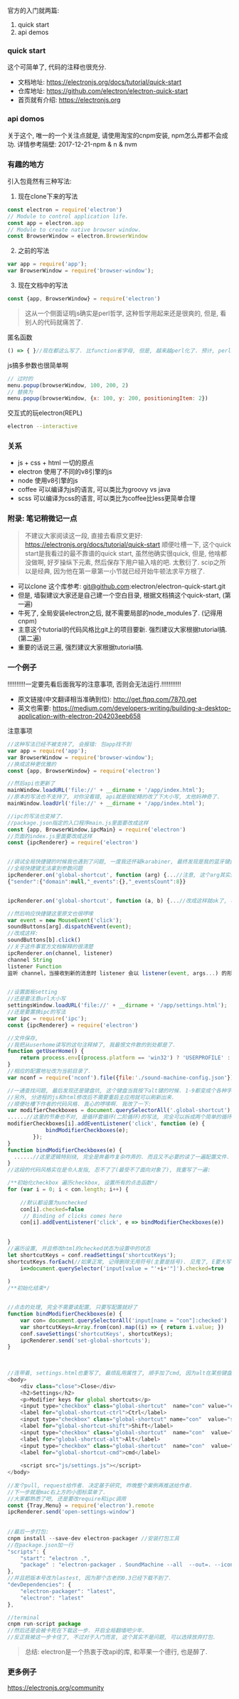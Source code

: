官方的入门就两篇: 

1. quick start
2. api demos

### quick start

这个可简单了, 代码的注释也很充分. 

- 文档地址: https://electronjs.org/docs/tutorial/quick-start
- 仓库地址: https://github.com/electron/electron-quick-start
- 首页就有介绍: https://electronjs.org

### api domos

关于这个, 唯一的一个关注点就是, 请使用淘宝的cnpm安装, npm怎么弄都不会成功. 详情参考隔壁: 2017-12-21-npm & n & nvm



### 有趣的地方

引入包竟然有三种写法: 

1. 现在clone下来的写法

```js
const electron = require('electron')
// Module to control application life.
const app = electron.app
// Module to create native browser window.
const BrowserWindow = electron.BrowserWindow
```

2. 之前的写法

```js
var app = require('app');
var BrowserWindow = require('browser-window');
```

3. 现在文档中的写法

```js
const {app, BrowserWindow} = require('electron')
```

> 这从一个侧面证明js确实是perl哲学, 这种哲学用起来还是很爽的, 但是, 看别人的代码就痛苦了.

匿名函数

```js
() => { }//现在都这么写了. 比function省字母, 但是, 越来越perl化了. 预计, perl的问题很快就会在js出现.
```

js搞多参数也很简单啊

```js
// 过时的
menu.popup(browserWindow, 100, 200, 2)
// 替换为
menu.popup(browserWindow, {x: 100, y: 200, positioningItem: 2})
```

交互式的玩electron(REPL)

```sh
electron --interactive
```



### 关系

- js + css + html 一切的原点
- electron 使用了不同的v8引擎的js
- node 使用v8引擎的js
- coffee 可以编译为js的语言, 可以类比为groovy vs java
- scss 可以编译为css的语言, 可以类比为coffee比less更简单合理

### 附录: 笔记稍微记一点

> 不建议大家阅读这一段, 直接去看原文更好: https://electronjs.org/docs/tutorial/quick-start
> 顺便吐槽一下, 这个quick start是我看过的最不靠谱的quick start, 虽然他确实很quick, 但是, 他啥都没做啊, 好歹操纵下元素, 然后保存下用户输入啥的吧. 太敷衍了. scip之所以是经典, 因为他在第一章第一小节就已经开始牛顿法求平方根了.

- 可以clone 这个库参考: git@github.com:electron/electron-quick-start.git
- 但是, 墙裂建议大家还是自己建一个空白目录, 根据文档搞这个quick-start, (第一遍)
- 牛死了, 全局安装electron之后, 就不需要局部的node_modules了. (记得用cnpm)
- 主意这个tutorial的代码风格比git上的项目要新. 强烈建议大家根据tutorial搞. (第二遍)
- 重要的话说三遍, 强烈建议大家根据tutorial搞.

### 一个例子

!!!!!!!!!!一定要先看后面我写的注意事项, 否则会无法运行.!!!!!!!!!!!

- 原文链接(中文翻译相当准确到位): http://get.ftqq.com/7870.get
- 英文也需要: https://medium.com/developers-writing/building-a-desktop-application-with-electron-204203eeb658

注意事项

```js
//这种写法已经不被支持了, 会报错: 包app找不到
var app = require('app');
var BrowserWindow = require('browser-window');
//换成这种更优雅的
const {app, BrowserWindow} = require('electron')

//然后api也更新了
mainWindow.loadURL('file://' + __dirname + '/app/index.html');
//原本的写法也不支持了, 对你没看错, api就是很蛇精的改了下大小写, 太他妈神奇了.
mainWindow.loadUrl('file://' + __dirname + '/app/index.html');

//ipc的写法也变掉了.
//package.json指定的入口程序main.js里面要改成这样
const {app, BrowserWindow,ipcMain} = require('electron')
//页面的index.js里面要改成这样
const {ipcRenderer} = require('electron')


//调试全局快捷键的时候我也遇到了问题, 一度我还怀疑karabiner, 最终发现是我的蓝牙键盘的问题. 重新开关了一次键盘, 取消了键盘上面一个长按引起的傻B设置. 我这个破键盘fn+cmd=取消cmd.真要命了.
//全局快捷键无法拿到参数问题
ipcRenderer.on('global-shortcut', function (arg) {...//注意, 这个arg其实是这条消息本身, 并不是一个参数, arg其实是类似这样的东西: 
{"sender":{"domain":null,"_events":{},"_eventsCount":8}}


ipcRenderer.on('global-shortcut', function (a, b) {...//改成这样就ok了, 可以直接用b作为传过来的参数.第二个参数b才是从主进程main.js传过来的参数.

//然后响应快捷键这里原文也很啰嗦
var event = new MouseEvent('click');
soundButtons[arg].dispatchEvent(event);
//改成这样:
soundButtons[b].click()
//关于这件事官方文档解释的很清楚
ipcRenderer.on(channel, listener)
channel String
listener Function
监听 channel，当接收到新的消息时 listener 会以 listener(event, args...) 的形式被调用。


//设置面板setting
//还是要注意url大小写
settingsWindow.loadURL('file://' + __dirname + '/app/settings.html');
//还是要置换ipc的写法
var ipc = require('ipc');
const {ipcRenderer} = require('electron')

//文件保存, 
//我把从userhome读写的这句注释掉了, 我最恨文件散的到处都是了.
function getUserHome() {
    return process.env[(process.platform == 'win32') ? 'USERPROFILE' : 'HOME'];
}
//相应的配置地址改为当前目录了.
var nconf = require('nconf').file({file:'./sound-machine-config.json'});

//一通查找问题, 最后发现还是键盘坑, 这个键盘当我按下alt键的时候. 1-9都变成个各种字符, 因此使用1-9+art的快捷键永远不会触发. 所以快捷键里面不要是指alt......
//另外, 分进程的js和html修改后不需要重启主应用就可以刷新出来.
//顺便吐槽下作者的代码风格. 真心的啰嗦啊. 我改了一下:
var modifierCheckboxes = document.querySelectorAll('.global-shortcut');
......//这里的节奏也不对, 是循环套循环(二阶循环)的写法, 完全可以拆成两个简单的循环, 否则scip白看了.
modifierCheckboxes[i].addEventListener('click', function (e) {		
	        bindModifierCheckboxes(e);
	    });		
}
function bindModifierCheckboxes(e) {
  ......//这里逻辑特别绕, 完全是奔着咋复杂咋弄的. 而且又不必要的读了一遍配置文件.
}
//这段的代码风格实在是令人发指, 忍不了了(最受不了面向对象了), 我重写了一遍:

/**初始化checkbox 遍历checkbox, 设置所有的点击函数*/
for (var i = 0; i < con.length; i++) {	
	
	//默认都设置为unchecked
	con[i].checked=false
     // Binding of clicks comes here
	con[i].addEventListener('click', e => bindModifierCheckboxes(e))

	
}
//遍历设置, 并且修改html的checked状态为设置中的状态
let shortcutKeys = conf.readSettings('shortcutKeys');
shortcutKeys.forEach(//如果正常, 记得删除无用符号(主要是括号). 见鬼了, E要大写. 该死的驼峰
	i=>document.querySelector('input[value = "'+i+'"]').checked=true
		
)
/**初始化结束*/


//点击的处理, 完全不需要读配置, 只要写配置就好了
function bindModifierCheckboxes(e) {
	var con= document.querySelectorAll('input[name = "con"]:checked')
	var shortcutKeys=Array.from(con).map((i) => { return i.value; })
    conf.saveSettings('shortcutKeys', shortcutKeys);
    ipcRenderer.send('set-global-shortcuts');
}

  
  
//连带着, settings.html也重写了, 最烦乱用属性了, 顺手加了cmd, 因为alt在某些键盘会修改其他键的作用, 比如1-9会变为字符, 因此无法测试, 所以加了cmd
<body>
	<div class="close">Close</div>
	<h2>Settings</h2>
	<p>Modifier keys for global shortcuts</p>          
	<input type="checkbox" class="global-shortcut" 	name="con" value="ctrl"/>
	<label for="global-shortcut-ctrl">Ctrl</label>
	<input type="checkbox" class="global-shortcut" name="con"  value="shift"/>
	<label for="global-shortcut-shift">Shift</label>
	<input type="checkbox" class="global-shortcut"  name="con" 	value="alt"/>
	<label for="global-shortcut-alt">Alt</label>
	<input type="checkbox" class="global-shortcut"  name="con" 	value="cmd"/>
	<label for="global-shortcut-cmd">cmd</label>
	
	<script src="js/settings.js"></script>
</body>
  
//发个pull, request给作者. 决定基于研究, 昨晚整个案例再推送给作者.
//下一步就是mac右上方的小图标菜单了.
//大家都熟悉了吧, 还是要改require和ipc调用
const {Tray,Menu} = require('electron').remote
ipcRenderer.send('open-settings-window')
  
  
//最后一步打包:
cnpm install --save-dev electron-packager //安装打包工具
//在package.json加一行
"scripts": {
    "start": "electron .",
    "package" : "electron-packager . SoundMachine --all  --out=. --icon=./app/img/app-icon.icns"
},
//并且把版本号改为lastest, 因为那个古老的0.3已经下载不到了.
"devDependencies": {
    "electron-packager": "latest",
    "electron": "latest"
},

//terminal
cnpm run-script package
//然后还是会被卡死在下载这一步. 开启全局翻墙吧少年.
//反正我被这一步卡住了, 不过对于入门而言, 这个其实不是问题, 可以选择放弃打包.
```

> 总结: electron是一个热衷于改api的库, 和苹果一个德行, 也是醉了.





### 更多例子

https://electronjs.org/community

